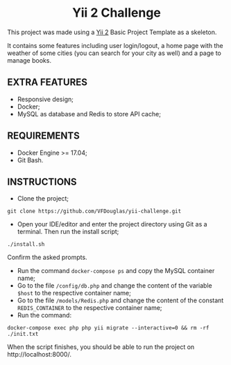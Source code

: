 <span>
    <h1 style="text-align: center">Yii 2 Challenge</h1>
</span>

This project was made using a [Yii 2](https://www.yiiframework.com/) Basic Project
Template as a skeleton.

It contains some features including user login/logout, a home page with the weather
of some cities (you can search for your city as well) and a page to manage books.

EXTRA FEATURES
------------
- Responsive design;
- Docker;
- MySQL as database and Redis to store API cache;

REQUIREMENTS
------------

- Docker Engine >= 17.04;
- Git Bash.

INSTRUCTIONS
------------

- Clone the project;

```
git clone https://github.com/VFDouglas/yii-challenge.git
```

- Open your IDE/editor and enter the project directory using Git as a terminal.
  Then run the install script;

```
./install.sh
```

Confirm the asked prompts.

- Run the command `docker-compose ps` and copy the MySQL container name;
- Go to the file `/config/db.php` and change the content of the variable `$host` to the respective container name;
- Go to the file `/models/Redis.php` and change the content of the constant `REDIS_CONTAINER` to the respective
  container name;
- Run the command:

```
docker-compose exec php php yii migrate --interactive=0 && rm -rf ./init.txt
```

When the script finishes, you should be able to run the project on http://localhost:8000/.